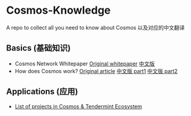 # Cosmos-Knowledge
A repo to collect all you need to know about Cosmos 以及对应的中文翻译 

## Basics (基础知识)
- Cosmos Network Whitepaper [Original whitepaper](https://github.com/cosmos/cosmos/blob/master/WHITEPAPER.md) [中文版]()
- How does Cosmos work? [Original article](https://www.preethikasireddy.com/posts/how-does-cosmos-work-part1) [中文版 part1](https://ethfans.org/posts/how-does-cosmos-work-part1)  [中文版 part2](https://ethfans.org/posts/how-does-cosmos-work-part2)

## Applications (应用)
- [List of projects in Cosmos & Tendermint Ecosystem](https://forum.cosmos.network/t/list-of-projects-in-cosmos-tendermint-ecosystem/243)
